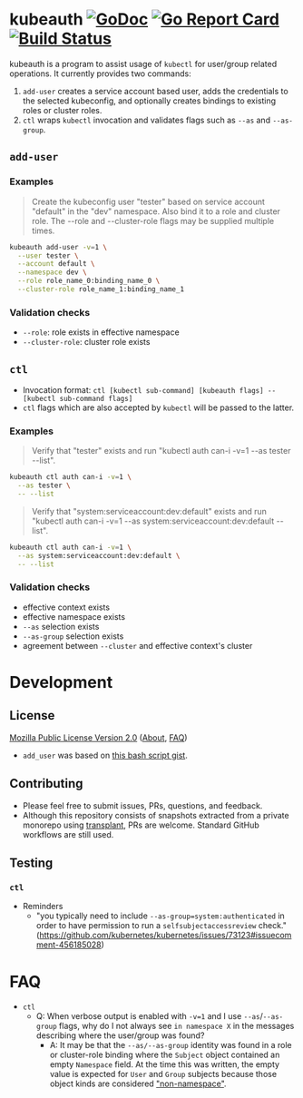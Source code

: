 # kubeauth [![GoDoc](https://godoc.org/github.com/codeactual/kubeauth?status.svg)](https://pkg.go.dev/mod/github.com/codeactual/kubeauth) [![Go Report Card](https://goreportcard.com/badge/github.com/codeactual/kubeauth)](https://goreportcard.com/report/github.com/codeactual/kubeauth) [![Build Status](https://travis-ci.org/codeactual/kubeauth.png)](https://travis-ci.org/codeactual/kubeauth)

kubeauth is a program to assist usage of `kubectl` for user/group related operations. It currently provides two commands:

1. `add-user` creates a service account based user, adds the credentials to the selected kubeconfig, and optionally creates bindings to existing roles or cluster roles.
1. `ctl` wraps `kubectl` invocation and validates flags such as `--as` and `--as-group`.

## `add-user`

### Examples

> Create the kubeconfig user "tester" based on service account "default" in the "dev" namespace. Also bind it to a role and cluster role. The --role and --cluster-role flags may be supplied multiple times.

```bash
kubeauth add-user -v=1 \
  --user tester \
  --account default \
  --namespace dev \
  --role role_name_0:binding_name_0 \
  --cluster-role role_name_1:binding_name_1
```

### Validation checks

- `--role`: role exists in effective namespace
- `--cluster-role`: cluster role exists

## `ctl`

- Invocation format: `ctl [kubectl sub-command] [kubeauth flags] -- [kubectl sub-command flags]`
- `ctl` flags which are also accepted by `kubectl` will be passed to the latter.

### Examples

> Verify that "tester" exists and run "kubectl auth can-i -v=1 --as tester --list".

```bash
kubeauth ctl auth can-i -v=1 \
  --as tester \
  -- --list
```

> Verify that "system:serviceaccount:dev:default" exists and run "kubectl auth can-i -v=1 --as system:serviceaccount:dev:default --list".

```bash
kubeauth ctl auth can-i -v=1 \
  --as system:serviceaccount:dev:default \
  -- --list
```

### Validation checks

- effective context exists
- effective namespace exists
- `--as` selection exists
- `--as-group` selection exists
- agreement between `--cluster` and effective context's cluster

# Development

## License

[Mozilla Public License Version 2.0](https://www.mozilla.org/en-US/MPL/2.0/) ([About](https://www.mozilla.org/en-US/MPL/), [FAQ](https://www.mozilla.org/en-US/MPL/2.0/FAQ/))

- `add_user` was based on [this bash script gist](https://gist.github.com/innovia/fbba8259042f71db98ea8d4ad19bd708).

## Contributing

- Please feel free to submit issues, PRs, questions, and feedback.
- Although this repository consists of snapshots extracted from a private monorepo using [transplant](https://github.com/codeactual/transplant), PRs are welcome. Standard GitHub workflows are still used.

## Testing

### `ctl`

- Reminders
  - "you typically need to include `--as-group=system:authenticated` in order to have permission to run a `selfsubjectaccessreview` check." (https://github.com/kubernetes/kubernetes/issues/73123#issuecomment-456185028)

# FAQ

- `ctl`
  - Q: When verbose output is enabled with `-v=1` and I use `--as`/`--as-group` flags, why do I not always see `in namespace X` in the messages describing where the user/group was found?
    - A: It may be that the `--as/--as-group` identity was found in a role or cluster-role binding where the `Subject` object contained an empty `Namespace` field. At the time this was written, the empty value is expected for `User` and `Group` subjects because those object kinds are considered ["non-namespace"](https://kubernetes.io/docs/reference/generated/kubernetes-api/v1.17/#subject-v1-rbac-authorization-k8s-io).
